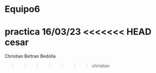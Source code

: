 # Equipo6

practica 16/03/23
<<<<<<< HEAD
cesar
=======
Christian Beltran Bedolla
>>>>>>> christian
